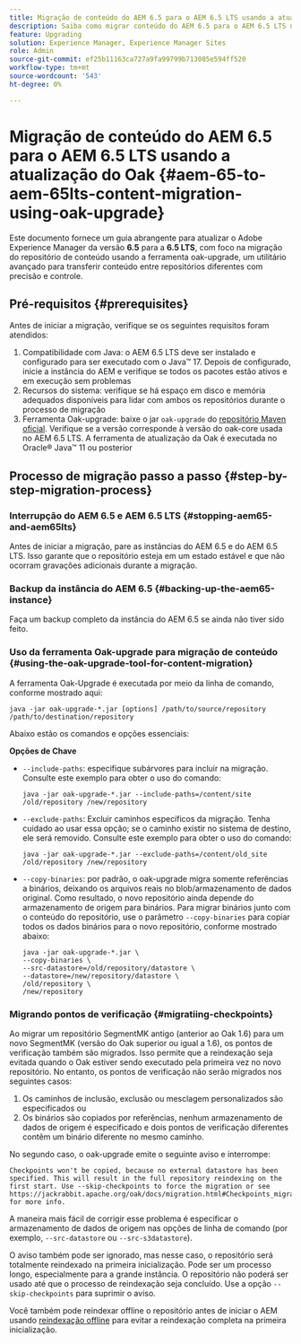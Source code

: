 ```yaml
---
title: Migração de conteúdo do AEM 6.5 para o AEM 6.5 LTS usando a atualização do Oak
description: Saiba como migrar conteúdo do AEM 6.5 para o AEM 6.5 LTS usando a ferramenta oak-upgrade
feature: Upgrading
solution: Experience Manager, Experience Manager Sites
role: Admin
source-git-commit: ef25b11163ca727a9fa99799b713085e594ff520
workflow-type: tm+mt
source-wordcount: '543'
ht-degree: 0%

---
```



# Migração de conteúdo do AEM 6.5 para o AEM 6.5 LTS usando a atualização do Oak {#aem-65-to-aem-65lts-content-migration-using-oak-upgrade}

Este documento fornece um guia abrangente para atualizar o Adobe Experience Manager da versão **6.5** para a **6.5 LTS**, com foco na migração do repositório de conteúdo usando a ferramenta oak-upgrade, um utilitário avançado para transferir conteúdo entre repositórios diferentes com precisão e controle.

## Pré-requisitos {#prerequisites}

Antes de iniciar a migração, verifique se os seguintes requisitos foram atendidos:

1. Compatibilidade com Java: o AEM 6.5 LTS deve ser instalado e configurado para ser executado com o Java™ 17. Depois de configurado, inicie a instância do AEM e verifique se todos os pacotes estão ativos e em execução sem problemas
1. Recursos do sistema: verifique se há espaço em disco e memória adequados disponíveis para lidar com ambos os repositórios durante o processo de migração
1. Ferramenta Oak-upgrade: baixe o jar `oak-upgrade` do [repositório Maven oficial](https://mvnrepository.com/artifact/org.apache.jackrabbit/oak-upgrade). Verifique se a versão corresponde à versão do oak-core usada no AEM 6.5 LTS. A ferramenta de atualização da Oak é executada no Oracle® Java™ 11 ou posterior

## Processo de migração passo a passo {#step-by-step-migration-process}

### Interrupção do AEM 6.5 e AEM 6.5 LTS {#stopping-aem65-and-aem65lts}

Antes de iniciar a migração, pare as instâncias do AEM 6.5 e do AEM 6.5 LTS. Isso garante que o repositório esteja em um estado estável e que não ocorram gravações adicionais durante a migração.

### Backup da instância do AEM 6.5 {#backing-up-the-aem65-instance}

Faça um backup completo da instância do AEM 6.5 se ainda não tiver sido feito.

### Uso da ferramenta Oak-upgrade para migração de conteúdo {#using-the-oak-upgrade-tool-for-content-migration}

A ferramenta Oak-Upgrade é executada por meio da linha de comando, conforme mostrado aqui:

```
java -jar oak-upgrade-*.jar [options] /path/to/source/repository /path/to/destination/repository 
```

Abaixo estão os comandos e opções essenciais:

**Opções de Chave**

* `--include-paths`: especifique subárvores para incluir na migração. Consulte este exemplo para obter o uso do comando:

  ```
  java -jar oak-upgrade-*.jar --include-paths=/content/site /old/repository /new/repository
  ```

* `--exclude-paths`: Excluir caminhos específicos da migração. Tenha cuidado ao usar essa opção; se o caminho existir no sistema de destino, ele será removido. Consulte este exemplo para obter o uso do comando:

  ```
  java -jar oak-upgrade-*.jar --exclude-paths=/content/old_site /old/repository /new/repository 
  ```

* `--copy-binaries`: por padrão, o oak-upgrade migra somente referências a binários, deixando os arquivos reais no blob/armazenamento de dados original. Como resultado, o novo repositório ainda depende do armazenamento de origem para binários. Para migrar binários junto com o conteúdo do repositório, use o parâmetro `--copy-binaries` para copiar todos os dados binários para o novo repositório, conforme mostrado abaixo:

  ```
  java -jar oak-upgrade-*.jar \
  --copy-binaries \
  --src-datastore=/old/repository/datastore \
  --datastore=/new/repository/datastore \
  /old/repository \
  /new/repository 
  ```

### Migrando pontos de verificação {#migratiing-checkpoints}

Ao migrar um repositório SegmentMK antigo (anterior ao Oak 1.6) para um novo SegmentMK (versão do Oak superior ou igual a 1.6), os pontos de verificação também são migrados. Isso permite que a reindexação seja evitada quando o Oak estiver sendo executado pela primeira vez no novo repositório. No entanto, os pontos de verificação não serão migrados nos seguintes casos:

1. Os caminhos de inclusão, exclusão ou mesclagem personalizados são especificados ou
1. Os binários são copiados por referências, nenhum armazenamento de dados de origem é especificado e dois pontos de verificação diferentes contêm um binário diferente no mesmo caminho.

No segundo caso, o oak-upgrade emite o seguinte aviso e interrompe:

```
Checkpoints won't be copied, because no external datastore has been specified. This will result in the full repository reindexing on the first start. Use --skip-checkpoints to force the migration or see https://jackrabbit.apache.org/oak/docs/migration.html#Checkpoints_migration for more info. 
```

A maneira mais fácil de corrigir esse problema é especificar o armazenamento de dados de origem nas opções de linha de comando (por exemplo, `--src-datastore` ou `--src-s3datastore`).

O aviso também pode ser ignorado, mas nesse caso, o repositório será totalmente reindexado na primeira inicialização. Pode ser um processo longo, especialmente para a grande instância. O repositório não poderá ser usado até que o processo de reindexação seja concluído. Use a opção `--skip-checkpoints` para suprimir o aviso.

Você também pode reindexar offline o repositório antes de iniciar o AEM usando [reindexação offline](/help/sites-deploying/upgrade-offline-reindexing.md) para evitar a reindexação completa na primeira inicialização.
